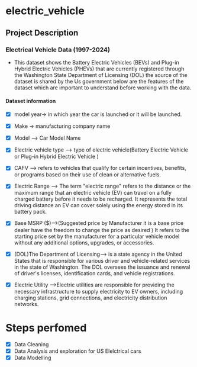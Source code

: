 # electric_vehicle

## Project Description
### Electrical Vehicle Data (1997-2024)
 * This dataset shows the Battery Electric Vehicles (BEVs) and Plug-in Hybrid Electric Vehicles (PHEVs) that are currently registered through the Washington State Department of Licensing (DOL)
the source of the dataset is shared by the Us government
below are the features of the dataset which are important to understand before working with the data.

#### Dataset information
- [x]  model year-> in which year the car is launched or it will be launched.

- [x] Make -> manufacturing company name

- [x] Model --> Car Model Name

- [x] Electric vehicle type --> type of electric vehicle(Battery Electric Vehicle or Plug-in Hybrid Electric Vehicle )

- [x] CAFV --> refers to vehicles that qualify for certain incentives, benefits, or programs based on their use of clean or alternative fuels.

- [x] Electric Range --> The term "electric range" refers to the distance or the maximum range that an electric vehicle (EV) can travel on a fully charged battery before it needs to be recharged. It represents the total driving distance an EV can cover solely using the energy stored in its battery pack.

- [x] Base MSRP ($)-->(Suggested price by Manufacturer it is a base price dealer have the freedom to change the price as desired ) It refers to the starting price set by the manufacturer for a particular vehicle model without any additional options, upgrades, or accessories.

- [x] (DOL)The Department of Licensing--> is a state agency in the United States that is responsible for various driver and vehicle-related services in the state of Washington. The DOL oversees the issuance and renewal of driver's licenses, identification cards, and vehicle registrations.

 - [x] Electric Utility -->Electric utilities are responsible for providing the necessary infrastructure to supply electricity to EV owners, including charging stations, grid connections, and electricity distribution networks. 

# Steps perfomed


 - [x] Data Cleaning
 - [x] Data Analysis and exploration for US Elelctrical cars 
 - [x] Data Modelling
